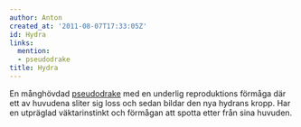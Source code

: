 ```yaml
---
author: Anton
created_at: '2011-08-07T17:33:05Z'
id: Hydra
links:
  mention:
  - pseudodrake
title: Hydra
---
```


En månghövdad [pseudodrake] med en underlig reproduktions förmåga där ett av huvudena sliter sig
loss och sedan bildar den nya hydrans kropp. Har en utpräglad väktarinstinkt och förmågan att spotta
etter från sina huvuden.

  [pseudodrake]: pseudodrake
